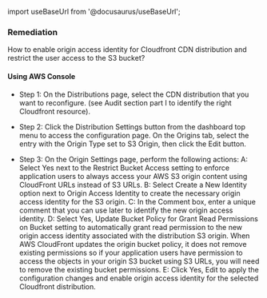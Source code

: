 import useBaseUrl from '@docusaurus/useBaseUrl';

### Remediation
How to enable origin access identity for Cloudfront CDN distribution and restrict the user access to the S3 bucket?

#### Using AWS Console

- Step 1: On the Distributions page, select the CDN distribution that you want to reconfigure. (see Audit section part I to identify the right Cloudfront resource).

- Step 2: Click the Distribution Settings button from the dashboard top menu to access the configuration page. On the Origins tab, select the entry with the Origin Type set to S3 Origin, then click the Edit button.

- Step 3: On the Origin Settings page, perform the following actions:
	 A: Select Yes next to the Restrict Bucket Access setting to enforce application users to always access your AWS S3 origin content using CloudFront URLs instead of S3 URLs.
	 B: Select Create a New Identity option next to Origin Access Identity to create the necessary origin access identity for the S3 origin.
	 C: In the Comment box, enter a unique comment that you can use later to identify the new origin access identity.
	 D: Select Yes, Update Bucket Policy for Grant Read Permissions on Bucket setting to automatically grant read permission to the new origin access identity associated with the distribution S3 origin. When AWS CloudFront updates the origin bucket policy, it does not remove existing permissions so if your application users have permission to access the objects in your origin S3 bucket using S3 URLs, you will need to remove the existing bucket permissions.
	 E: Click Yes, Edit to apply the configuration changes and enable origin access identity for the selected Cloudfront distribution.